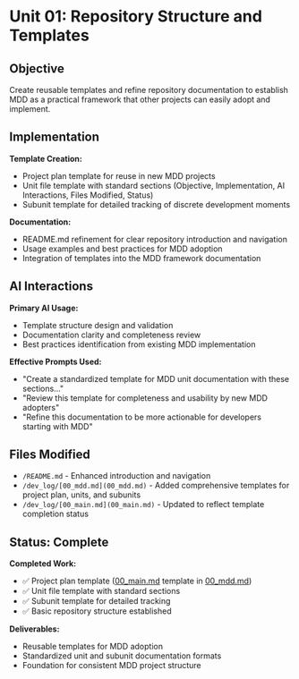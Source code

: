 # Unit 01: Repository Structure and Templates

## Objective

Create reusable templates and refine repository documentation to establish MDD as a practical framework that other projects can easily adopt and implement.

## Implementation

**Template Creation:**
- Project plan template for reuse in new MDD projects
- Unit file template with standard sections (Objective, Implementation, AI Interactions, Files Modified, Status)
- Subunit template for detailed tracking of discrete development moments

**Documentation:**
- README.md refinement for clear repository introduction and navigation
- Usage examples and best practices for MDD adoption
- Integration of templates into the MDD framework documentation

## AI Interactions

**Primary AI Usage:**
- Template structure design and validation
- Documentation clarity and completeness review
- Best practices identification from existing MDD implementation

**Effective Prompts Used:**
- "Create a standardized template for MDD unit documentation with these sections..."
- "Review this template for completeness and usability by new MDD adopters"
- "Refine this documentation to be more actionable for developers starting with MDD"

## Files Modified

- `/README.md` - Enhanced introduction and navigation
- `/dev_log/[00_mdd.md](00_mdd.md)` - Added comprehensive templates for project plan, units, and subunits
- `/dev_log/[00_main.md](00_main.md)` - Updated to reflect template completion status

## Status: Complete

**Completed Work:**
- ✅ Project plan template ([00_main.md](00_main.md) template in [00_mdd.md](00_mdd.md))
- ✅ Unit file template with standard sections
- ✅ Subunit template for detailed tracking
- ✅ Basic repository structure established

**Deliverables:**
- Reusable templates for MDD adoption
- Standardized unit and subunit documentation formats
- Foundation for consistent MDD project structure


